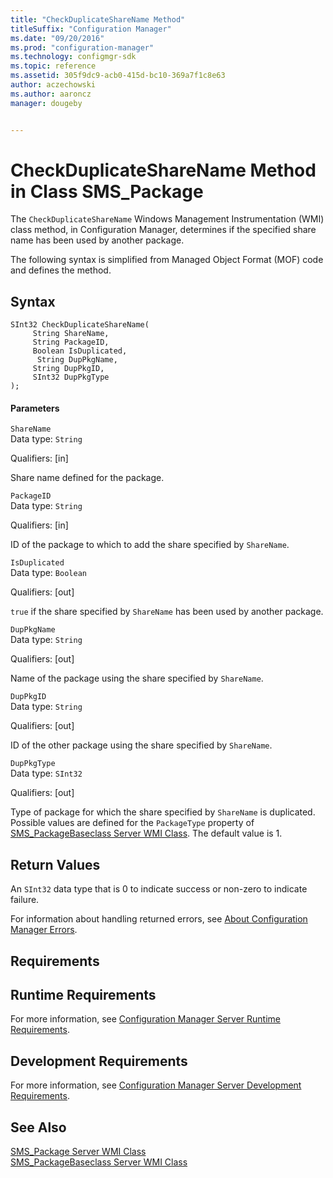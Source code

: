 ```yaml
---
title: "CheckDuplicateShareName Method"
titleSuffix: "Configuration Manager"
ms.date: "09/20/2016"
ms.prod: "configuration-manager"
ms.technology: configmgr-sdk
ms.topic: reference
ms.assetid: 305f9dc9-acb0-415d-bc10-369a7f1c8e63
author: aczechowski
ms.author: aaroncz
manager: dougeby


---
```

# CheckDuplicateShareName Method in Class SMS_Package
The `CheckDuplicateShareName` Windows Management Instrumentation (WMI) class method, in Configuration Manager, determines if the specified share name has been used by another package.  

 The following syntax is simplified from Managed Object Format (MOF) code and defines the method.  

## Syntax  

```  
SInt32 CheckDuplicateShareName(  
     String ShareName,  
     String PackageID,  
     Boolean IsDuplicated,  
      String DupPkgName,  
     String DupPkgID,  
     SInt32 DupPkgType  
);  
```  

#### Parameters  
 `ShareName`  
 Data type: `String`  

 Qualifiers: [in]  

 Share name defined for the package.  

 `PackageID`  
 Data type: `String`  

 Qualifiers: [in]  

 ID of the package to which to add the share specified by `ShareName`.  

 `IsDuplicated`  
 Data type: `Boolean`  

 Qualifiers: [out]  

 `true` if the share specified by `ShareName` has been used by another package.  

 `DupPkgName`  
 Data type: `String`  

 Qualifiers: [out]  

 Name of the package using the share specified by `ShareName`.  

 `DupPkgID`  
 Data type: `String`  

 Qualifiers: [out]  

 ID of the other package using the share specified by `ShareName`.  

 `DupPkgType`  
 Data type: `SInt32`  

 Qualifiers: [out]  

 Type of package for which the share specified by `ShareName` is duplicated. Possible values are defined for the `PackageType` property of [SMS_PackageBaseclass Server WMI Class](../../../../../develop/reference/core/servers/configure/sms_packagebaseclass-server-wmi-class.md). The default value is 1.  

## Return Values  
 An `SInt32` data type that is 0 to indicate success or non-zero to indicate failure.  

 For information about handling returned errors, see [About Configuration Manager Errors](../../../../../develop/core/understand/about-configuration-manager-errors.md).  

## Requirements  

## Runtime Requirements  
 For more information, see [Configuration Manager Server Runtime Requirements](../../../../../develop/core/reqs/server-runtime-requirements.md).  

## Development Requirements  
 For more information, see [Configuration Manager Server Development Requirements](../../../../../develop/core/reqs/server-development-requirements.md).  

## See Also  
 [SMS_Package Server WMI Class](../../../../../develop/reference/core/servers/configure/sms_package-server-wmi-class.md)   
 [SMS_PackageBaseclass Server WMI Class](../../../../../develop/reference/core/servers/configure/sms_packagebaseclass-server-wmi-class.md)
